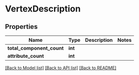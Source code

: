 # VertexDescription

## Properties
Name | Type | Description | Notes
------------ | ------------- | ------------- | -------------
**total_component_count** | **int** |  | 
**attribute_count** | **int** |  | 

[[Back to Model list]](../README.md#documentation-for-models) [[Back to API list]](../README.md#documentation-for-api-endpoints) [[Back to README]](../README.md)


